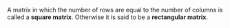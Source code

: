 A matrix in which the number of rows are equal to the number of columns is called a **square matrix**. Otherwise it is said to be a **rectangular matrix**.